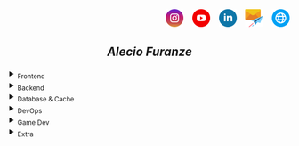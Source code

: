<div align="end">
    <a target="_blank" href="https://instagram.com/alec1o"><img width="32px" src="/instagram.png" alt="instagram"/></a>
&nbsp;&nbsp;
    <a target="_blank" href="https://youtube.com/@alec1o"><img width="32px" src="/youtube.png" alt="youtube"/></a>
&nbsp;&nbsp;
    <a target="_blank" href="https://linkedin.com/in/alec1o/"><img width="32px" src="/linkedin.png" alt="linkedin"/></a>
&nbsp;&nbsp;
    <a target="_blank" href="mailto://i@alecio.me"><img width="32px" src="/email.png" alt="email"/></a>
&nbsp;&nbsp;
    <a target="_blank" href="http://www.alecio.me/"><img width="32px" src="/website.png" alt="website"/></a>
</div>

<div align="center">
    
## _Alecio Furanze_

</div>


<details>
<summary><sub>Frontend</sub></summary>
<div align="center">

#### <sub>Frontend stacks _(not limited to)_ </sub>

| <sub>ReactJS</sub> &nbsp;&nbsp; <sup>HTML</sup> &nbsp;&nbsp; <sub>CSS</sub> &nbsp;&nbsp; <sup>SCSS</sup> &nbsp;&nbsp; <sub>JavaScript</sub> &nbsp;&nbsp; <sup>TypeScript</sup> |  
| --- |

</div>
</details>

<details>
<summary><sub>Backend</sub></summary>

<div align="center">

#### <sub>Backend stacks _(not limited to)_ </sub>

| <sub>NodeJS</sub> &nbsp;&nbsp; <sup>TypeScript</sup> &nbsp;&nbsp; <sub>JavaScript</sub> &nbsp;&nbsp; <sup>ExpressJS</sup> &nbsp;&nbsp; <sub>NextJS</sub> &nbsp;&nbsp;  <sup>AdonisJS</sup>  &nbsp;&nbsp; <sub>NestJS</sub> |  <sup>.NET</sup> &nbsp;&nbsp; <sub>C#</sub> &nbsp;&nbsp; <sup>Asp.NET</sup>  |
| --- | --- |

</div>
</details>

<details>
<summary><sub>Database & Cache</sub></summary>

<div align="center">

#### <sub>Database & Cache stacks _(not limited to)_ </sub>

| <sub>SQL</sub> &nbsp;&nbsp; <sup>PostgreSQL</sup> &nbsp;&nbsp; <sub>MongoDB</sub> &nbsp;&nbsp; <sup>Redis</sup> |
| --- |

</div>
</details>

<details>
<summary><sub>DevOps</sub></summary>

<div align="center">

#### <sub>DevOps stacks _(not limited to)_ </sub>

| <sub>Linux</sub> &nbsp;&nbsp; <sup>Docker</sup> &nbsp;&nbsp; <sub>Nginx</sub> |  
| --- |

</div>
</details>

<details>
<summary><sub>Game Dev</sub></summary>

<div align="center">

#### <sub>Game Dev stacks _(not limited to)_ </sub>

| <sub>FlaxEngine</sub> &nbsp;&nbsp; <sup>Blender3D</sup> &nbsp;&nbsp; <sub>UnityEngine</sub> |  
| --- |

</div>

</details>

<details>
<summary><sub>Extra</sub></summary>
    
<div align="center">

#### <sub>Extra stacks _(not limited to)_ </sub>

| <sub>RabbitMQ</sub> |  
| --- |

</div>
</details>
